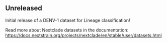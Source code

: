 ## Unreleased

Initial release of a DENV-1 dataset for Lineage classification!

Read more about Nextclade datasets in the documentation: https://docs.nextstrain.org/projects/nextclade/en/stable/user/datasets.html
